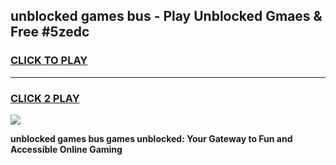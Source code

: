 
## unblocked games bus - Play Unblocked Gmaes & Free #5zedc
<h3>
<a href="https://news.freeplayer.one?title=unblocked_games_bus&ref=03M">CLICK TO PLAY</a></h3>
<hr>

<h3>
<a href="https://news.freeplayer.one?title=unblocked_games_bus&ref=03M">CLICK 2 PLAY</a>
  
</h3>

<a href="https://news.freeplayer.one?title=unblocked_games_bus&ref=03M"><img src="https://clearcache.store/games.png"></a>


**unblocked games bus games unblocked: Your Gateway to Fun and Accessible Online Gaming**
